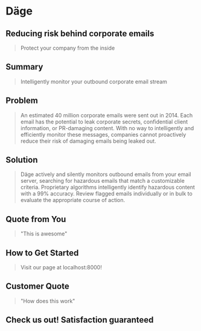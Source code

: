 # Däge #
 
## Reducing risk behind corporate emails ##
  > Protect your company from the inside

## Summary ##
  > Intelligently monitor your outbound corporate email stream

## Problem ##
  > An estimated 40 million corporate emails were sent out in 2014. Each email has the potential to leak corporate secrets, confidential client information, or PR-damaging content. With no way to intelligently and efficiently monitor these messages, companies cannot proactively reduce their risk of damaging emails being leaked out.

## Solution ##
  > Däge actively and silently monitors outbound emails from your email server, searching for hazardous emails that match a customizable criteria. Proprietary algorithms intelligently identify hazardous content with a 99% accuracy. Review flagged emails individually or in bulk to evaluate the appropriate course of action.
   
## Quote from You ##
  > "This is awesome"

## How to Get Started ##
  > Visit our page at localhost:8000!

## Customer Quote ##
  > "How does this work"

## Check us out! Satisfaction guaranteed ##
